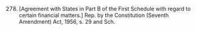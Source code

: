 278. [Agreement with States in Part B of the First Schedule with regard to certain financial matters.] Rep. by the Constitution (Seventh Amendment) Act, 1956, s. 29 and Sch.

